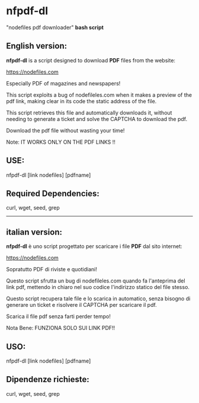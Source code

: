 # nfpdf-dl 
 
"nodefiles pdf downloader" **bash script**

## English version:

**nfpdf-dl** is a script designed to download **PDF** files from the website:

  https://nodefiles.com
 
  Especially PDF of magazines and newspapers!
 
  This script exploits a bug of nodefileles.com when it makes a preview of the pdf link, making clear in its code the static address of the file.
 
  This script retrieves this file and automatically downloads it, without needing to generate a ticket and solve the CAPTCHA to download the pdf.
 
Download the pdf file without wasting your time!
 
Note: IT WORKS ONLY ON THE PDF LINKS !!

## USE:

nfpdf-dl [link nodefiles] [pdfname]

## Required Dependencies:
curl, wget, seed, grep

---

## italian version:

**nfpdf-dl**  è uno script progettato per scaricare i file **PDF** dal sito internet:

 https://nodefiles.com
 
 Sopratutto PDF di riviste e quotidiani!
 
 Questo script sfrutta un bug di nodefileles.com quando fa l'anteprima del link pdf, mettendo in chiaro nel suo codice l'indirizzo statico del file stesso. 
 
 Questo script recupera tale file e lo scarica in automatico, senza bisogno di generare un ticket e risolvere il CAPTCHA per scaricare il pdf. 
 
Scarica il file pdf senza farti perder tempo!
 
Nota Bene: FUNZIONA SOLO SUI LINK PDF!!

## USO:

nfpdf-dl [link nodefiles] [pdfname]

## Dipendenze richieste:
curl, wget, seed, grep


 
 
